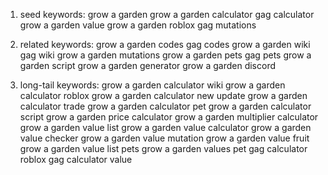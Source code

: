 1. seed keywords:
grow a garden
grow a garden calculator
gag calculator
grow a garden value
grow a garden roblox
gag mutations



2. related keywords:
grow a garden codes
gag codes
grow a garden wiki
gag wiki
grow a garden mutations
grow a garden pets
gag pets
grow a garden script
grow a garden generator
grow a garden discord

3. long-tail keywords:
grow a garden calculator wiki
grow a garden calculator roblox
grow a garden calculator new update
grow a garden calculator trade
grow a garden calculator pet
grow a garden calculator script
grow a garden price calculator
grow a garden multiplier calculator
grow a garden value list
grow a garden value calculator
grow a garden value checker
grow a garden value mutation
grow a garden value fruit
grow a garden value list pets
grow a garden values pet
gag calculator roblox
gag calculator value
